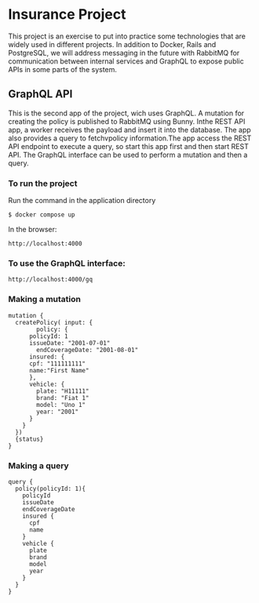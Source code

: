 # Insurance Project

This project is an exercise to put into practice some technologies that are widely used in different projects. In addition to Docker, Rails and PostgreSQL, we will address messaging in the future with RabbitMQ for communication between internal services and GraphQL to expose public APIs in some parts of the system.

## GraphQL API
This is the second app of the project, wich uses GraphQL. A mutation for creating the policy is published to RabbitMQ using Bunny. Inthe REST API app, a worker receives the payload and insert it into the database. The app also provides a query to fetchvpolicy information.The app access the REST API endpoint to execute a query, so start this app first and then start REST API.
The GraphQL interface can be used to perform a mutation and then a query.


### To run the project
Run the command in the application directory
```
$ docker compose up
```

In the browser:

 `http://localhost:4000` 

### To use the GraphQL interface:
 `http://localhost:4000/gq` 

### Making a mutation
```
mutation {
  createPolicy( input: {
		policy: {
      policyId: 1
      issueDate: "2001-07-01"
    	endCoverageDate: "2001-08-01"
      insured: {
      cpf: "111111111"
      name:"First Name"
      },
      vehicle: {
        plate: "H11111"
        brand: "Fiat 1"
        model: "Uno 1"
        year: "2001"
      } 
    }
  })
  {status}
}
```

### Making a query
```
query {
  policy(policyId: 1){
    policyId
    issueDate
    endCoverageDate
    insured {
      cpf
      name
    }
    vehicle {
      plate
      brand
      model
      year
    }
  }
}
```
